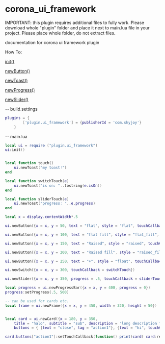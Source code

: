 # corona_ui_framework
IMPORTANT: this plugin requires additional files to fully work.
Please download whole "plugin" folder and place it next to main.lua file in your project. Please place whole folder, do not extract files.

documentation for corona ui framework plugin

How To:

[init()](init.markdown)

[newButton()](newButton.markdown)

[newToast()](newToast.markdown)

[newProgress()](newProgress.markdown)

[newSlider()](newSlider.markdown)

-- build.settings
``````lua
plugins = {  
        ['plugin.ui_framework'] = {publisherId = 'com.skyjoy'}
    }
``````

-- main.lua
``````lua
local ui = require ("plugin.ui_framework")
ui:init()


local function touch()
	ui.newToast("my toast!")
end

local function switchTouch(e)
	ui.newToast("is on: "..tostring(e.isOn))
end

local function sliderTouch(e)
	ui.newToast("progress: "..e.progress)
end

local x = display.contentWidth*.5

ui.newButton({x = x, y = 50, text = "flat", style = "flat", touchCallback = touch})

ui.newButton({x = x, y = 100, text = "flat fill", style = "flat_fill", touchCallback = touch})

ui.newButton({x = x, y = 150, text = "Raised", style = "raised", touchCallback = touch})

ui.newButton({x = x, y = 200, text = "Raised fill", style = "raised_fill", touchCallback = touch})

ui.newButton({x = x, y = 250, text = "+", style = "float", touchCallback = touch})

ui.newSwitch({x = x, y = 300, touchCallback = switchTouch})

ui.newSlider({x = x, y = 350, progress = .5, touchCallback = sliderTouch})

local progress = ui.newProgressBar({x = x, y = 400, progress = 0})
progress:setProgress(.5, 500)

-- can be used for cards etc.
local frame = ui.newFrame({x = x, y = 450, width = 320, height = 50})


local card = ui.newCard({x = 180, y = 350, 
	title = "halo", subtitle = "sub", description = "long description for this cards", width = 320, height = 150,
	buttons = { {text = "close", tag = "action1"}, {text = "hi", touchCallback = function() print("hi") end}  }})

card.buttons["action1"]:setTouchCallback(function() print(card) card:removeSelf()  end)
	

``````
